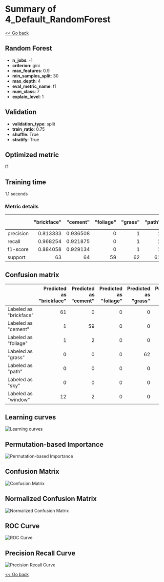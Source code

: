 # Summary of 4_Default_RandomForest

[<< Go back](../README.md)


## Random Forest
- **n_jobs**: -1
- **criterion**: gini
- **max_features**: 0.9
- **min_samples_split**: 30
- **max_depth**: 4
- **eval_metric_name**: f1
- **num_class**: 7
- **explain_level**: 1

## Validation
 - **validation_type**: split
 - **train_ratio**: 0.75
 - **shuffle**: True
 - **stratify**: True

## Optimized metric
f1

## Training time

1.1 seconds

### Metric details
|           |   "brickface" |   "cement" |   "foliage" |   "grass" |   "path" |   "sky" |   "window" |   accuracy |   macro avg |   weighted avg |   logloss |
|:----------|--------------:|-----------:|------------:|----------:|---------:|--------:|-----------:|-----------:|------------:|---------------:|----------:|
| precision |      0.813333 |   0.936508 |           0 |         1 |        1 |       1 |   0.436364 |   0.815242 |    0.740886 |       0.746492 |  0.402276 |
| recall    |      0.968254 |   0.921875 |           0 |         1 |        1 |       1 |   0.774194 |   0.815242 |    0.809189 |       0.815242 |  0.402276 |
| f1-score  |      0.884058 |   0.929134 |           0 |         1 |        1 |       1 |   0.55814  |   0.815242 |    0.767333 |       0.773129 |  0.402276 |
| support   |     63        |  64        |          59 |        62 |       61 |      62 |  62        |   0.815242 |  433        |     433        |  0.402276 |


## Confusion matrix
|                        |   Predicted as "brickface" |   Predicted as "cement" |   Predicted as "foliage" |   Predicted as "grass" |   Predicted as "path" |   Predicted as "sky" |   Predicted as "window" |
|:-----------------------|---------------------------:|------------------------:|-------------------------:|-----------------------:|----------------------:|---------------------:|------------------------:|
| Labeled as "brickface" |                         61 |                       0 |                        0 |                      0 |                     0 |                    0 |                       2 |
| Labeled as "cement"    |                          1 |                      59 |                        0 |                      0 |                     0 |                    0 |                       4 |
| Labeled as "foliage"   |                          1 |                       2 |                        0 |                      0 |                     0 |                    0 |                      56 |
| Labeled as "grass"     |                          0 |                       0 |                        0 |                     62 |                     0 |                    0 |                       0 |
| Labeled as "path"      |                          0 |                       0 |                        0 |                      0 |                    61 |                    0 |                       0 |
| Labeled as "sky"       |                          0 |                       0 |                        0 |                      0 |                     0 |                   62 |                       0 |
| Labeled as "window"    |                         12 |                       2 |                        0 |                      0 |                     0 |                    0 |                      48 |

## Learning curves
![Learning curves](learning_curves.png)

## Permutation-based Importance
![Permutation-based Importance](permutation_importance.png)
## Confusion Matrix

![Confusion Matrix](confusion_matrix.png)


## Normalized Confusion Matrix

![Normalized Confusion Matrix](confusion_matrix_normalized.png)


## ROC Curve

![ROC Curve](roc_curve.png)


## Precision Recall Curve

![Precision Recall Curve](precision_recall_curve.png)



[<< Go back](../README.md)
